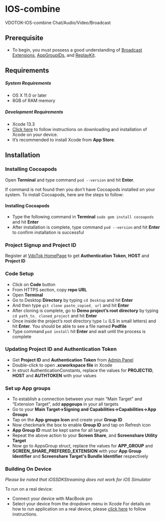 # IOS-combine
VDOTOK-IOS-combine Chat/Audio/Video/Broadcast

## Prerequisite
* To begin, you must possess a good understanding of [Broadcast Extensions](https://developer.apple.com/app-extensions), [AppGroupIDs](https://developer.apple.com/documentation/bundleresources/entitlements/com_apple_security_application-groups?language=objc), and [ReplayKit](https://developer.apple.com/documentation/replaykit).
## Requirements

##### System Requirements
* OS X 11.0 or later
* 8GB of RAM memory
   
##### Development Requirements
* Xcode 13.3
* [Click here](https://www.freecodecamp.org/news/how-to-download-and-install-xcode/) to follow instructions on downloading and installation of Xcode on your device. 
* It’s recommended to install Xcode from **App Store**.   

## Installation
### Installing Cocoapods
Open **Terminal** and type command `pod --version` and hit **Enter**.

If command is not found then you don’t have Cocoapods installed on your system. To install Cocoapods, here are the steps to follow:
#### Installing Cocoapods
* Type the following command in **Terminal** `sudo gem install cocoapods` and hit **Enter**
* After installation is complete, type command `pod --version` and hit **Enter** to confirm installation is successful

### Project Signup and Project ID
Register at [VdoTok HomePage](https://vdotok.com) to get **Authentication Token**, **HOST** and **Project ID**

### Code Setup
*    Click on **Code** button 
*    From HTTPS section, copy **repo URL** 
*    Open **Terminal**
*    Go to Desktop **Directory** by typing `cd Desktop` and hit **Enter**
*    And then type `git clone paste_copied_ url` and hit **Enter**
*    After cloning is complete, go to **Demo project’s root directory** by typing `cd path_to_ cloned_project` and hit **Enter**
*    Once inside the project’s root directory type `ls` (LS in small letters) and hit **Enter**.
    You should be able to see a file named **Podfile**
*    Type command `pod install` hit **Enter** and wait until the process is complete

### Updating  Project ID and Authentication Token

*  Get **Project ID** and **Authentication Token** from [Admin Panel](https://userpanel.vdotok.com/login)
*  Double-click to open **.xcworkspace file** in Xcode
*  In struct AuthenticationConstants, replace the values for **PROJECTID**, **HOST** and **AUTHTOKEN** with your values

### Set up App groups
* To establish a connection between your main “Main Target” and “Extension Target”, add **appgoups** in your all targets
* Go to your **Main Target->Signing and Capabilities->Capabilities->App Groups**
* Tap on the **App groups Icon** and create your **Group ID**
* Now checkmark the box to enable **Group ID** and tap on Refresh icon 
* **App Group ID** must be kept same for all targets
* Repeat the above action to your **Screen Share**, and **Screenshare Utility Target**
* Now go to AppsGroup struct, replace the values for **APP_GROUP** and **SCREEN_SHARE_PREFERED_EXTENSION** with your **App Group Identifier** and **Screenshare Target's Bundle Identifier** respectively

### Building On Device
*Please be noted that iOSSDKStreaming does not work for iOS Simulator*

To run on a real device:

   *    Connect your device with MacBook pro
   *    Select your device from the dropdown menu in Xcode
For details on how to run application on a real device, please [click here](https://codewithchris.com/deploy-your-app-on-an-iphone/) to follow instructions.



         
